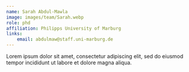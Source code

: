 ```yaml
---
name: Sarah Abdul-Mawla
image: images/team/Sarah.webp
role: phd
affiliation: Philipps University of Marburg
links:
    email: abdulmaw@staff.uni-marburg.de
---
```


Lorem ipsum dolor sit amet, consectetur adipiscing elit, sed do eiusmod tempor incididunt ut labore et dolore magna aliqua.
